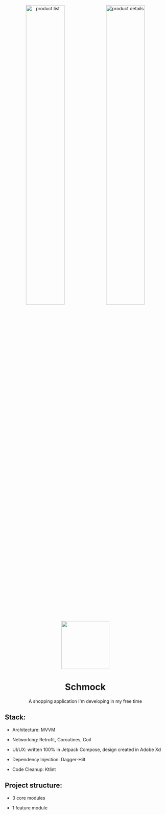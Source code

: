<p align="center">
<img src="https://github.com/Dawid-Witkowski/SchmockCompose/assets/98784426/a5dbf458-02f0-4e4d-9b6d-f71b9f63ff26" width="49%" title="product list"/>
<img src="https://github.com/Dawid-Witkowski/SchmockCompose/assets/98784426/65c08d06-743c-49a2-88fd-e0fd13bf0e33" width="49%"  title="product details"/>
</p>

<p align="center"><img src="https://user-images.githubusercontent.com/98784426/230669281-6b6d1a3c-82af-4dd9-adc1-0fafc801b165.png" width="150" height="150"></p>
<h1 align="center">Schmock</h1>

<p align="center">A shopping application I'm developing in my free time</p>

<h2>Stack:</h2>

- Architecture: MVVM

- Networking: Retrofit, Coroutines, Coil
  
- UI/UX: written 100% in Jetpack Compose, design created in Adobe Xd

- Dependency Injection: Dagger-Hilt
  
- Code Cleanup: Ktlint

<h2>Project structure:</h2>

- 3 core modules
  
- 1 feature module
